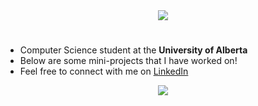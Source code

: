 <!-- Animated Introduction (credits to DenverCoder1) -->
<div align="center">
  <picture>
    <source media="(prefers-color-scheme: dark)" srcset="https://readme-typing-svg.herokuapp.com?font=Fira+Code&size=25&duration=2500&pause=1500&color=0096FF&background=FFFFFF00&center=true&vCenter=true&repeat=false&width=435&lines=Hello!;My+Name+is+Arib+Amin" />
    <img src="https://readme-typing-svg.herokuapp.com?font=Fira+Code&size=25&duration=2500&pause=1500&color=001D1D&background=FFFFFF00&center=true&vCenter=true&repeat=false&width=435&lines=Hello!;My+Name+is+Arib+Amin" />
  </picture>
  <h1 />
</div>

<!-- Description -->
<ul>
  <li> Computer Science student at the <strong>University of Alberta</strong> </li>
  <li> Below are some mini-projects that I have worked on! </li>
  <li> Feel free to connect with me on <a href=https://www.linkedin.com/in/aribamin/> LinkedIn </a><br /> </li>
</ul>
<!-- Github Stats (credits to Anuraghazra) -->
<!-- <div align="center">
  
  [![Github stats-Dark](https://github-readme-stats.vercel.app/api?username=aribamin&show_icons=true&theme=dark&title_color=FFE2E2#gh-dark-mode-only)](https://github.com/anuraghazra/github-readme-stats#gh-dark-mode-only)
[![Github stats-Light](https://github-readme-stats.vercel.app/api?username=aribamin&show_icons=true&theme=default&title_color=001D1D#gh-light-mode-only)](https://github.com/anuraghazra/github-readme-stats#gh-light-mode-only)
  
</div> -->

<!-- Notable Repositories (credits to DenverCoder1) -->
<div align="center">
  <picture>
    <source media="(prefers-color-scheme: dark)" srcset="https://readme-typing-svg.herokuapp.com?font=Fira+Code&size=25&duration=2500&pause=1500&color=0096FF&background=FFFFFF00&center=true&vCenter=true&repeat=false&width=435&lines=Notable+Repositories+Below" />
    <img src="https://readme-typing-svg.herokuapp.com?font=Fira+Code&size=25&duration=2500&pause=1500&color=001D1D&background=FFFFFF00&center=true&vCenter=true&repeat=false&width=435&lines=Notable+Repositories" />
  </picture>
</div>
